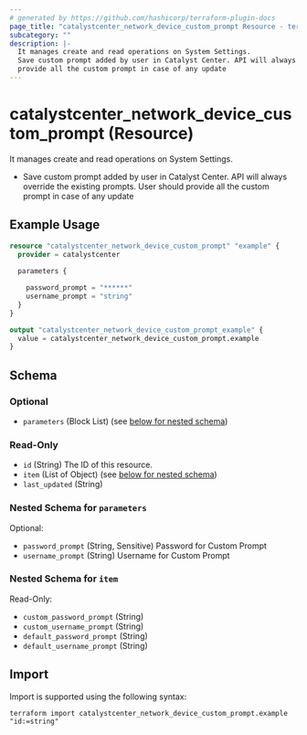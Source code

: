 ```yaml
---
# generated by https://github.com/hashicorp/terraform-plugin-docs
page_title: "catalystcenter_network_device_custom_prompt Resource - terraform-provider-catalystcenter"
subcategory: ""
description: |-
  It manages create and read operations on System Settings.
  Save custom prompt added by user in Catalyst Center. API will always override the existing prompts. User should
  provide all the custom prompt in case of any update
---
```


# catalystcenter_network_device_custom_prompt (Resource)

It manages create and read operations on System Settings.

- Save custom prompt added by user in Catalyst Center. API will always override the existing prompts. User should
provide all the custom prompt in case of any update

## Example Usage

```terraform
resource "catalystcenter_network_device_custom_prompt" "example" {
  provider = catalystcenter
 
  parameters {

    password_prompt = "******"
    username_prompt = "string"
  }
}

output "catalystcenter_network_device_custom_prompt_example" {
  value = catalystcenter_network_device_custom_prompt.example
}
```

<!-- schema generated by tfplugindocs -->
## Schema

### Optional

- `parameters` (Block List) (see [below for nested schema](#nestedblock--parameters))

### Read-Only

- `id` (String) The ID of this resource.
- `item` (List of Object) (see [below for nested schema](#nestedatt--item))
- `last_updated` (String)

<a id="nestedblock--parameters"></a>
### Nested Schema for `parameters`

Optional:

- `password_prompt` (String, Sensitive) Password for Custom Prompt
- `username_prompt` (String) Username for Custom Prompt


<a id="nestedatt--item"></a>
### Nested Schema for `item`

Read-Only:

- `custom_password_prompt` (String)
- `custom_username_prompt` (String)
- `default_password_prompt` (String)
- `default_username_prompt` (String)

## Import

Import is supported using the following syntax:

```shell
terraform import catalystcenter_network_device_custom_prompt.example "id:=string"
```
